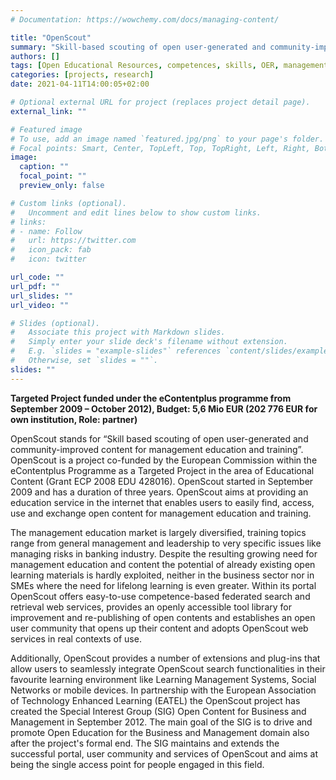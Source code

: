 ```yaml
---
# Documentation: https://wowchemy.com/docs/managing-content/

title: "OpenScout"
summary: "Skill-based scouting of open user-generated and community-improved content for management education and training"
authors: []
tags: [Open Educational Resources, competences, skills, OER, management education, repository, EU project]
categories: [projects, research]
date: 2021-04-11T14:00:05+02:00

# Optional external URL for project (replaces project detail page).
external_link: ""

# Featured image
# To use, add an image named `featured.jpg/png` to your page's folder.
# Focal points: Smart, Center, TopLeft, Top, TopRight, Left, Right, BottomLeft, Bottom, BottomRight.
image:
  caption: ""
  focal_point: ""
  preview_only: false

# Custom links (optional).
#   Uncomment and edit lines below to show custom links.
# links:
# - name: Follow
#   url: https://twitter.com
#   icon_pack: fab
#   icon: twitter

url_code: ""
url_pdf: ""
url_slides: ""
url_video: ""

# Slides (optional).
#   Associate this project with Markdown slides.
#   Simply enter your slide deck's filename without extension.
#   E.g. `slides = "example-slides"` references `content/slides/example-slides.md`.
#   Otherwise, set `slides = ""`.
slides: ""
---
```

**Targeted Project funded under the eContentplus programme from September 2009 – October 2012), Budget: 5,6 Mio EUR (202 776 EUR for own institution, Role: partner)**

OpenScout stands for “Skill based scouting of open user-generated and community-improved content for management education and training”. OpenScout is a project co-funded by the European Commission within the eContentplus Programme as a Targeted Project in the area of Educational Content (Grant ECP 2008 EDU 428016). OpenScout started in September 2009 and has a duration of three years. OpenScout aims at providing an education service in the internet that enables users to easily find, access, use and exchange open content for management education and training.

The management education market is largely diversified, training topics range from general management and leadership to very specific issues like managing risks in banking industry. Despite the resulting growing need for management education and content the potential of already existing open learning materials is hardly exploited, neither in the business sector nor in SMEs where the need for lifelong learning is even greater. Within its portal OpenScout offers easy-to-use competence-based federated search and retrieval web services, provides an openly accessible tool library for improvement and re-publishing of open contents and establishes an open user community that opens up their content and adopts OpenScout web services in real contexts of use. 

Additionally, OpenScout provides a number of extensions and plug-ins that allow users to seamlessly integrate OpenScout search functionalities in their favourite learning environment like Learning Management Systems, Social Networks or mobile devices. In partnership with the European Association of Technology Enhanced Learning (EATEL) the OpenScout project has created the Special Interest Group (SIG) Open Content for Business and Management in September 2012. The main goal of the SIG is to drive and promote Open Education for the Business and Management domain also after the project's formal end. The SIG maintains and extends the successful portal, user community and services of OpenScout and aims at being the single access point for people engaged in this field.
